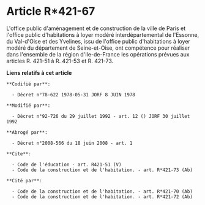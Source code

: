 # Article R*421-67

L'office public d'aménagement et de construction de la ville de Paris et l'office public d'habitations à loyer modéré
interdépartemental de l'Essonne, du Val-d'Oise et des Yvelines, issu de l'office public d'habitations à loyer modéré du
département de Seine-et-Oise, ont compétence pour réaliser dans l'ensemble de la région d'Ile-de-France les opérations
prévues aux articles R. 421-51 à R. 421-53 et R. 421-73.

**Liens relatifs à cet article**

	**Codifié par**:

	  - Décret n°78-622 1978-05-31 JORF 8 JUIN 1978

	**Modifié par**:

	  - Décret n°92-726 du 29 juillet 1992 - art. 12 () JORF 30 juillet 1992

	**Abrogé par**:

	  - Décret n°2008-566 du 18 juin 2008 - art. 1

	**Cite**:

	  - Code de l'éducation - art. R421-51 (V)
	  - Code de la construction et de l'habitation. - art. R*421-73 (Ab)

	**Cité par**:

	  - Code de la construction et de l'habitation. - art. R*421-70 (Ab)
	  - Code de la construction et de l'habitation. - art. R*421-72 (Ab)
